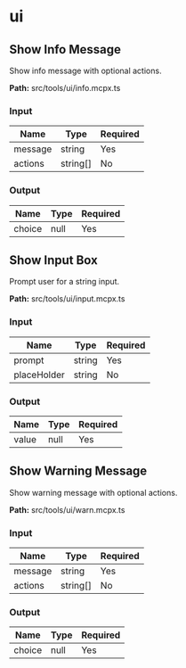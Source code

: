 # ui

## Show Info Message

Show info message with optional actions.

**Path:** src/tools/ui/info.mcpx.ts

### Input
| Name | Type | Required |
| --- | --- | --- |
| message | string | Yes |
| actions | string[] | No |

### Output
| Name | Type | Required |
| --- | --- | --- |
| choice | null | Yes |

## Show Input Box

Prompt user for a string input.

**Path:** src/tools/ui/input.mcpx.ts

### Input
| Name | Type | Required |
| --- | --- | --- |
| prompt | string | Yes |
| placeHolder | string | No |

### Output
| Name | Type | Required |
| --- | --- | --- |
| value | null | Yes |

## Show Warning Message

Show warning message with optional actions.

**Path:** src/tools/ui/warn.mcpx.ts

### Input
| Name | Type | Required |
| --- | --- | --- |
| message | string | Yes |
| actions | string[] | No |

### Output
| Name | Type | Required |
| --- | --- | --- |
| choice | null | Yes |

